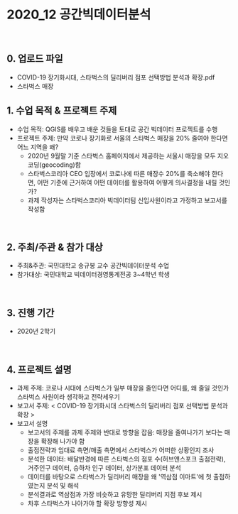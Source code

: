 # 2020_12 공간빅데이터분석
<br>

## 0. 업로드 파일
 - COVID-19 장기화시대, 스타벅스의 딜리버리 점포 선택방법 분석과 확장.pdf
 - 스타벅스 매장

## 1. 수업 목적 & 프로젝트 주제
 - 수업 목적: QGIS를 배우고 배운 것들을 토대로 공간 빅데이터 프로젝트를 수행
 - 프로젝트 주제: 만약 코로나 장기화로 서울의 스타벅스 매장을 20% 줄여야 한다면 어느 지역을 왜?
    - 2020년 9월말 기준 스타벅스 홈페이지에서 제공하는 서울시 매장을 모두 지오코딩(geocoding)함
    - 스타벅스코리아 CEO 입장에서 코로나에 따른 매장수 20%를 축소해야 한다면, 어떤 기준에 근거하여 어떤 데이터를 활용하여 어떻게 의사결정을 내릴 것인가?
    - 과제 작성자는 스타벅스코리아 빅데이터팀 신입사원이라고 가정하고 보고서를 작성함
<br>
    
## 2. 주최/주관 & 참가 대상
 - 주최&주관: 국민대학교 송규봉 교수 공간빅데이터분석 수업
 - 참가대상: 국민대학교 빅데이터경영통계전공 3~4학년 학생
<br>

## 3. 진행 기간
 - 2020년 2학기
<br>

## 4. 프로젝트 설명
 - 과제 주제: 코로나 시대에 스타벅스가 일부 매장을 줄인다면 어디를, 왜 줄일 것인가 스타벅스 사원이라 생각하고 전략세우기
 - 보고서 주제: < COVID-19 장기화시대 스타벅스의 딜리버리 점포 선택방법 분석과 확장 >
 - 보고서 설명
    - 보고서의 주제를 과제 주제와 반대로 방향을 잡음: 매장을 줄여나가기 보다는 매장을 확장해 나가야 함
    - 출점전략과 임대료 측면/매출 측면에서 스타벅스가 어떠한 상황인지 조사
    - 분석한 데이터: 배달반경에 따른 스타벅스의 점포 수(허브앤스포크 출점전략), 거주인구 데이터, 승하차 인구 데이터, 상가분포 데이터 분석
    - 데이터를 바탕으로 스타벅스가 딜리버리 매장을 왜 '역삼점 이마트'에 첫 출점하였는지 분석 및 해석
    - 분석결과로 역삼점과 가장 비슷하고 유망한 딜리버리 지점 후보 제시
    - 차후 스타벅스가 나아가야 할 확장 방향성 제시
<br>

